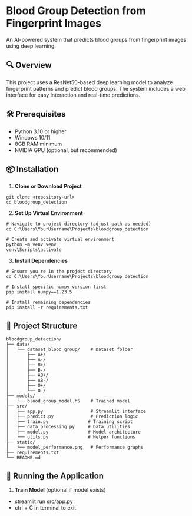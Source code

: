 # Blood Group Detection from Fingerprint Images

An AI-powered system that predicts blood groups from fingerprint images using deep learning.

## 🔍 Overview

This project uses a ResNet50-based deep learning model to analyze fingerprint patterns and predict blood groups. The system includes a web interface for easy interaction and real-time predictions.

## 🛠️ Prerequisites

- Python 3.10 or higher
- Windows 10/11
- 8GB RAM minimum
- NVIDIA GPU (optional, but recommended)

## 📦 Installation

1. **Clone or Download Project**
```batch
git clone <repository-url>
cd bloodgroup_detection
```

2. **Set Up Virtual Environment**
```batch
# Navigate to project directory (adjust path as needed)
cd C:\Users\YourUsername\Projects\bloodgroup_detection

# Create and activate virtual environment
python -m venv venv
venv\Scripts\activate
```

3. **Install Dependencies**
```batch
# Ensure you're in the project directory
cd C:\Users\YourUsername\Projects\bloodgroup_detection

# Install specific numpy version first
pip install numpy==1.23.5

# Install remaining dependencies
pip install -r requirements.txt
```

## 📁 Project Structure

```
bloodgroup_detection/
├── data/
│   └── dataset_blood_group/    # Dataset folder
│       ├── A+/
│       ├── A-/
│       ├── B+/
│       ├── B-/
│       ├── AB+/
│       ├── AB-/
│       ├── O+/
│       └── O-/
├── models/
│   └── blood_group_model.h5    # Trained model
├── src/
│   ├── app.py                  # Streamlit interface
│   ├── predict.py              # Prediction logic
│   ├── train.py               # Training script
│   ├── data_processing.py     # Data utilities
│   ├── model.py               # Model architecture
│   └── utils.py               # Helper functions
├── static/
│   └── model_performance.png   # Performance graphs
├── requirements.txt
└── README.md
```

## 🚀 Running the Application

1. **Train Model** (optional if model exists)
- streamlit run src/app.py    
- ctrl + C in terminal to exit
```
